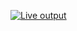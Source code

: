 [![Live output](https://i.ibb.co/RjMLz8x/C-Users-mrmah-Desktop-menu-js-index-html.jpg)](https://codesperk.github.io/product-menu-js/)
